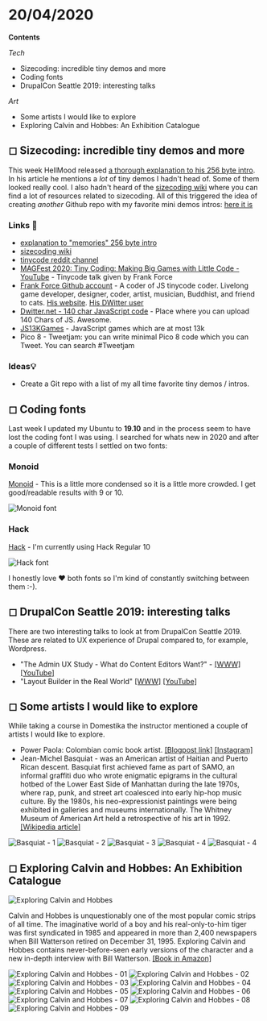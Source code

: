 # 20/04/2020

**Contents**

*Tech*

- Sizecoding: incredible tiny demos and more
- Coding fonts
- DrupalCon Seattle 2019: interesting talks

*Art*

- Some artists I would like to explore
- Exploring Calvin and Hobbes: An Exhibition Catalogue 


## ◻ Sizecoding: incredible tiny demos and more

This week HellMood released [a thorough explanation to his 256 byte intro](http://www.sizecoding.org/wiki/Memories). In his article he mentions a *lot* of tiny demos I hadn't head of. Some of them looked really cool. I also hadn't heard of the [sizecoding wiki](http://www.sizecoding.org/wiki/Main_Page) where you can find a lot of resources related to sizecoding. All of this triggered the idea of creating *another* Github repo with my favorite mini demos intros: [here it is](https://github.com/cesarmiquel/tiny-demos)


### Links 🔗

- [explanation to "memories" 256 byte intro](http://www.sizecoding.org/wiki/Memories)
- [sizecoding wiki](http://www.sizecoding.org/wiki/Main_Page)
- [tinycode reddit channel](https://www.reddit.com/r/tinycode/)
- [MAGFest 2020: Tiny Coding: Making Big Games with Little Code - YouTube](https://www.youtube.com/watch?v=8ogKnN3t7Nw) - Tinycode talk given by Frank Force
- [Frank Force Github account](https://github.com/KilledByAPixel) - A coder of JS tinycode coder. Livelong game developer, designer, coder, artist, musician, Buddhist, and friend to cats. [His website](https://frankforce.com/). [His DWitter user](https://www.dwitter.net/u/KilledByAPixel)
- [Dwitter.net - 140 char JavaScript code](https://www.dwitter.net/) - Place where you can upload 140 Chars of JS. Awesome.
- [JS13KGames](https://js13kgames.com/) - JavaScript games which are at most 13k
- Pico 8 - Tweetjam: you can write minimal Pico 8 code which you can Tweet. You can search #Tweetjam

### Ideas💡

- Create a Git repo with a list of my all time favorite tiny demos / intros.

## ◻ Coding fonts

Last week I updated my Ubuntu to **19.10** and in the process seem to have lost the coding font I was using. I searched for whats new in 2020 and after a couple of different tests I settled on two fonts:

### Monoid

[Monoid](https://larsenwork.com/monoid/) - This is a little more condensed so it is a little more crowded. I get good/readable results with 9 or 10.

![Monoid font](imgs/2020-04-20/monoid.png)


### Hack

[Hack](https://sourcefoundry.org/hack/) - I'm currently using Hack Regular 10

![Hack font](imgs/2020-04-20/hack-font.png?1)


I honestly love ❤️  both fonts so I'm kind of constantly switching between them :-).


## ◻ DrupalCon Seattle 2019: interesting talks

There are two interesting talks to look at from DrupalCon Seattle 2019. These are related to UX experience of Drupal compared to, for example, Wordpress.

- "The Admin UX Study - What do Content Editors Want?" - [[WWW]](https://events.drupal.org/seattle2019/sessions/admin-ux-study-what-do-content-editors-want) [[YouTube]](https://www.youtube.com/watch?v=4WNlEgWlR6Q)
- "Layout Builder in the Real World" [[WWW]](https://events.drupal.org/seattle2019/sessions/layout-builder-real-world) [[YouTube]](https://www.youtube.com/watch?v=84ioyh2QPBw)

## ◻ Some artists I would like to explore

While taking a course in Domestika the instructor mentioned a couple of artists I would like to explore.

- Power Paola: Colombian comic book artist. [[Blogpost link]](http://powerpaola.blogspot.com/) [[Instagram]](https://www.instagram.com/powerpaola)
- Jean-Michel Basquiat - was an American artist of Haitian and Puerto Rican descent. Basquiat first achieved fame as part of SAMO, an informal graffiti duo who wrote enigmatic epigrams in the cultural hotbed of the Lower East Side of Manhattan during the late 1970s, where rap, punk, and street art coalesced into early hip-hop music culture. By the 1980s, his neo-expressionist paintings were being exhibited in galleries and museums internationally. The Whitney Museum of American Art held a retrospective of his art in 1992. [[Wikipedia article]](https://en.wikipedia.org/wiki/Jean-Michel_Basquiat)

![Basquiat - 1](imgs/2020-04-20/basquiat-01.jpg?1)
![Basquiat - 2](imgs/2020-04-20/basquiat-02.jpg)
![Basquiat - 3](imgs/2020-04-20/basquiat-03.jpg)
![Basquiat - 4](imgs/2020-04-20/basquiat-04.jpg)
![Basquiat - 4](imgs/2020-04-20/basquiat-05.jpg)

## ◻ Exploring Calvin and Hobbes: An Exhibition Catalogue

![Exploring Calvin and Hobbes](imgs/2020-04-20/ecah-00.png)

Calvin and Hobbes is unquestionably one of the most popular comic strips of all time. The imaginative world of a boy and his real-only-to-him tiger was first syndicated in 1985 and appeared in more than 2,400 newspapers when Bill Watterson retired on December 31, 1995. Exploring Calvin and Hobbes contains never-before-seen early versions of the character and a new in-depth interview with Bill Watterson. [[Book in Amazon]](https://www.amazon.com/-/es/Bill-Watterson/dp/1449460364)

![Exploring Calvin and Hobbes - 01](imgs/2020-04-20/ecah-01.jpg)
![Exploring Calvin and Hobbes - 02](imgs/2020-04-20/ecah-02.jpg)
![Exploring Calvin and Hobbes - 03](imgs/2020-04-20/ecah-03.jpg)
![Exploring Calvin and Hobbes - 04](imgs/2020-04-20/ecah-04.jpg)
![Exploring Calvin and Hobbes - 05](imgs/2020-04-20/ecah-05.jpg)
![Exploring Calvin and Hobbes - 06](imgs/2020-04-20/ecah-06.jpg)
![Exploring Calvin and Hobbes - 07](imgs/2020-04-20/ecah-07.jpg)
![Exploring Calvin and Hobbes - 08](imgs/2020-04-20/ecah-08.jpg)
![Exploring Calvin and Hobbes - 09](imgs/2020-04-20/ecah-09.jpg)
